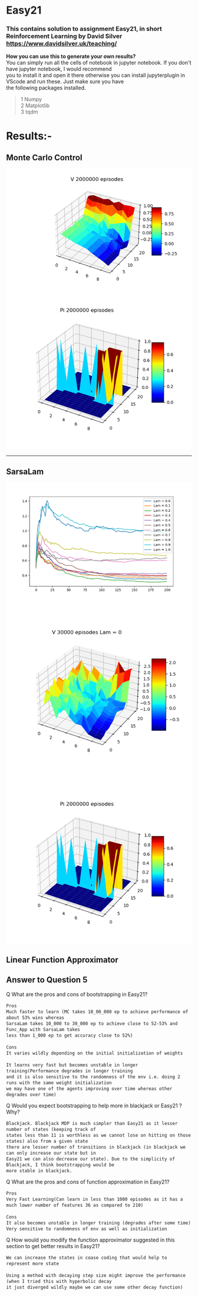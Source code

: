# Easy21
### This contains solution to assignment Easy21, in short Reinforcement Learning by David Silver https://www.davidsilver.uk/teaching/

**How you can use this to generate your own results?**  
You can simply run all the cells of notebook in jupyter notebook. If you don't have jupyter notebook, I would recommend  
you to install it and open it there otherwise you can install jupyterplugin in VScode and run these. Just make sure you have  
the following packages installed.
>1 Numpy  
>2 Matplotlib  
>3 tqdm  

# Results:-  
## Monte Carlo Control
<picture>
 <img alt="MC V" src="https://raw.githubusercontent.com/Om2005Prakash/Easy21/main/MC_Results%202024-07-21%2019%3A26%3A46.469298/MC%20V%202000000%20episodes.png">
</picture>
<picture>
 <img alt="MC V" src="https://raw.githubusercontent.com/Om2005Prakash/Easy21/main/MC_Results%202024-07-21%2019%3A26%3A46.469298/MC%20Pi%202000000%20episodes.png">
</picture>

---

## SarsaLam  
<picture>
 <img alt="SarsaLam sweep" src="https://raw.githubusercontent.com/Om2005Prakash/Easy21/main/SarsaLam%202024-07-22%2001%3A07%3A39.547999/Lam%20Sweep.png">
</picture>
<picture>
 <img alt="MC V" src="https://raw.githubusercontent.com/Om2005Prakash/Easy21/main/SarsaLam%202024-07-22%2001%3A07%3A39.547999/SarsaLam%20V%2030000%20episodes%20Lam%20%3D%200.png">
</picture>
<picture>
 <img alt="MC Pi Lam = 0" src="https://raw.githubusercontent.com/Om2005Prakash/Easy21/main/MC_Results%202024-07-21%2019%3A26%3A46.469298/MC%20Pi%202000000%20episodes.png">
</picture>

## Linear Function Approximator



## Answer to Question 5

Q What are the pros and cons of bootstrapping in Easy21?

```
Pros  
Much faster to learn (MC takes 10_00_000 ep to achieve performance of about 53% wins whereas
SarsaLam takes 10_000 to 30_000 ep to achieve close to 52-53% and Func_App with SarsaLam takes
less than 1_000 ep to get accuracy close to 52%)

Cons  
It varies wildly depending on the initial initialization of weights

It learns very fast but becomes unstable in longer training(Performance degrades in longer training
and it is also sensitive to the randomness of the env i.e. doing 2 runs with the same weight initialization
we may have one of the agents improving over time whereas other degrades over time)
```

Q Would you expect bootstrapping to help more in blackjack or Easy21 ? Why?

```
Blackjack. Blackjack MDP is much simpler than Easy21 as it lesser number of states (keeping track of
states less than 11 is worthless as we cannot lose on hitting on those states) also from a given state
there are lesser number of transitions in blackjack (in blackjack we can only increase our state but in 
Easy21 we can also decrease our state). Due to the simplicity of Blackjack, I think bootstrapping would be
more stable in blackjack.
```

Q What are the pros and cons of function approximation in Easy21?

```
Pros
Very Fast Learning(Can learn in less than 1000 episodes as it has a much lower number of features 36 as compared to 210)

Cons
It also becomes unstable in longer training (degrades after some time)
Very sensitive to randomness of env as well as initialization
```

Q  How would you modify the function approximator suggested in this section to get better results in Easy21?

```
We can increase the states in coase coding that would help to represent more state

Using a method with decaying step size might improve the performance (when I tried this with hyperbolic decay
it just diverged wildly maybe we can use some other decay function)
```
